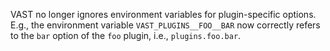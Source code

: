 VAST no longer ignores environment variables for plugin-specific options. E.g.,
the environment variable `VAST_PLUGINS__FOO__BAR` now correctly refers to the
`bar` option of the `foo` plugin, i.e., `plugins.foo.bar`.
